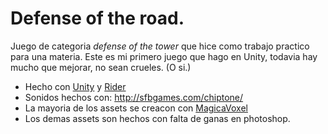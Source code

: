# Defense of the road.





Juego de  categoria _defense of the tower_ que hice como trabajo practico para una materia.
Este es mi primero juego que hago en Unity, todavia hay mucho que mejorar, no sean crueles. (O si.)

 - Hecho con [Unity](https://unity3d.com) y [Rider](https://www.jetbrains.com/rider/)
 - Sonidos hechos con: http://sfbgames.com/chiptone/
 - La mayoria de los assets se creacon con [MagicaVoxel](https://ephtracy.github.io/index.html?page=mv_main)
 - Los demas assets son hechos con falta de ganas en photoshop.
 
